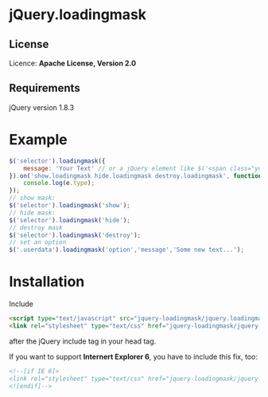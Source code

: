 # jQuery.loadingmask
## License
Licence: <b>Apache License, Version 2.0</b>
## Requirements
jQuery version 1.8.3
# Example
```javascript
$('selector').loadingmask({
    message: 'Your Text' // or a jQuery element like $('<span class="your-class">Your Text</span>')
}).on('show.loadingmask hide.loadingmask destroy.loadingmask', function(e){
    console.log(e.type);
});
// show mask:
$('selector').loadingmask('show');
// hide mask:
$('selector').loadingmask('hide');
// destroy mask
$('selector').loadingmask('destroy');
// set an option
$('.userdata').loadingmask('option','message','Some new text...');
```
# Installation
Include
```html
<script type="text/javascript" src="jquery-loadingmask/jquery.loadingmask.min.js"></script>
<link rel="stylesheet" type="text/css" href="jquery-loadingmask/jquery.loadingmask.css" />
```
after the jQuery include tag in your head tag.

If you want to support <b>Internert Explorer 6</b>, you have to include this fix, too:
```html
<!--[if IE 6]>
<link rel="stylesheet" type="text/css" href="jquery-loadingmask/jquery.loadingmask-ie6.css" />
<![endif]-->
```